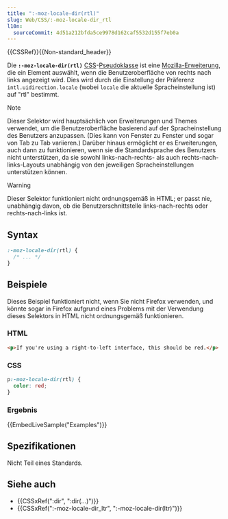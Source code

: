 ```yaml
---
title: ":-moz-locale-dir(rtl)"
slug: Web/CSS/:-moz-locale-dir_rtl
l10n:
  sourceCommit: 4d51a212bfda5ce9978d162caf5532d155f7eb0a
---
```


{{CSSRef}}{{Non-standard_header}}

Die **`:-moz-locale-dir(rtl)`** [CSS](/de/docs/Web/CSS)-[Pseudoklasse](/de/docs/Web/CSS/Pseudo-classes) ist eine [Mozilla-Erweiterung](/de/docs/Web/CSS/Mozilla_Extensions), die ein Element auswählt, wenn die Benutzeroberfläche von rechts nach links angezeigt wird. Dies wird durch die Einstellung der Präferenz `intl.uidirection.locale` (wobei `locale` die aktuelle Spracheinstellung ist) auf "rtl" bestimmt.

> [!NOTE]
> Dieser Selektor wird hauptsächlich von Erweiterungen und Themes verwendet, um die Benutzeroberfläche basierend auf der Spracheinstellung des Benutzers anzupassen. (Dies kann von Fenster zu Fenster und sogar von Tab zu Tab variieren.) Darüber hinaus ermöglicht er es Erweiterungen, auch dann zu funktionieren, wenn sie die Standardsprache des Benutzers nicht unterstützen, da sie sowohl links-nach-rechts- als auch rechts-nach-links-Layouts unabhängig von den jeweiligen Spracheinstellungen unterstützen können.

> [!WARNING]
> Dieser Selektor funktioniert nicht ordnungsgemäß in HTML; er passt nie, unabhängig davon, ob die Benutzerschnittstelle links-nach-rechts oder rechts-nach-links ist.

## Syntax

```css
:-moz-locale-dir(rtl) {
  /* ... */
}
```

## Beispiele

Dieses Beispiel funktioniert nicht, wenn Sie nicht Firefox verwenden, und könnte sogar in Firefox aufgrund eines Problems mit der Verwendung dieses Selektors in HTML nicht ordnungsgemäß funktionieren.

### HTML

```html
<p>If you're using a right-to-left interface, this should be red.</p>
```

### CSS

```css
p:-moz-locale-dir(rtl) {
  color: red;
}
```

### Ergebnis

{{EmbedLiveSample("Examples")}}

## Spezifikationen

Nicht Teil eines Standards.

## Siehe auch

- {{CSSxRef(":dir", ":dir(…)")}}
- {{CSSxRef(":-moz-locale-dir_ltr", ":-moz-locale-dir(ltr)")}}
